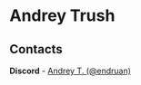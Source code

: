 # Andrey Trush

## Contacts
**Discord** - [Andrey T. (@endruan)](https://discordapp.com/users/endruan#9102)

